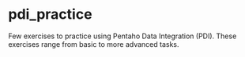 # pdi_practice
Few exercises to practice using Pentaho Data Integration (PDI). These exercises range from basic to more advanced tasks.
